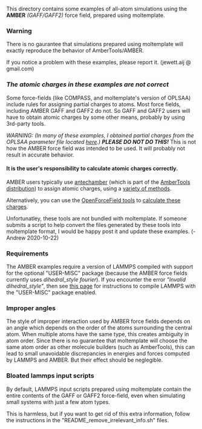 This directory contains some examples of all-atom simulations using the **AMBER** *(GAFF/GAFF2)* force field, prepared using moltemplate.

### Warning

There is no gaurantee that simulations prepared using moltemplate will exactly reproduce the behavior of AmberTools/AMBER.

If you notice a problem with these examples, please report it.
(jewett.aij @ gmail.com)

### *The atomic charges in these examples are not correct*

Some force-fields (like COMPASS, and moltemplate's version of OPLSAA) include rules for assigning partial charges to atoms.  Most force fields, including AMBER GAFF and GAFF2 do not.  So GAFF and GAFF2 users will have to obtain atomic charges by some other means, probably by using 3rd-party tools.

*WARNING: (In many of these examples, I obtained partial charges from the OPLSAA
parameter file located [here](http://dasher.wustl.edu/tinker/distribution/params/oplsaa.prm).)*
***PLEASE DO NOT DO THIS!***
This is not how the AMBER force field was intended to be used.
It will probably not result in accurate behavior.

#### It is the user's responsibility to calculate atomic charges correctly.
AMBER users typically use [antechamber](http://ambermd.org/antechamber/) (which is part of the [AmberTools distribution](http://ambermd.org/AmberTools.php))
to assign atomic charges, using a [variety of methods](http://ambermd.org/tutorials/basic/tutorial4b/index.htm).

Alternatively, you can use the [OpenForceField tools](https://github.com/openmm/openmmforcefields#partial-charges-for-small-molecules) to [calculate these charges](https://open-forcefield-toolkit.readthedocs.io/en/latest/api/generated/openforcefield.topology.Molecule.html#openforcefield.topology.Molecule.compute_partial_charges_am1bcc).

Unfortunatley, these tools are not bundled with moltemplate.  If someone submits a script to help convert the files generated by these tools into moltemplate format, I would be happy post it and update these examples.  (-Andrew 2020-10-22)


### Requirements

The AMBER examples require a version of LAMMPS compiled with support for the optional "USER-MISC" package (because the AMBER force fields currently uses *dihedral_style fourier*).  If you encounter the error *"Invalid dihedral_style"*, then see [this page](https://lammps.sandia.gov/doc/Build_package.html) for instructions to compile LAMMPS with the "USER-MISC" package enabled.


### Improper angles

The style of improper interaction used by AMBER force fields depends on an angle which depends on the order of the atoms surrounding the central atom.  When multiple atoms have the same type, this creates ambiguity in atom order.  Since there is no guarantee that moltemplate will choose the same atom order as other molecule builders (such as AmberTools), this can lead to small unavoidable discrepancies in energies and forces computed by LAMMPS and AMBER.  But their effect should be neglegible.

### Bloated lammps input scripts

By default, LAMMPS input scripts prepared using moltemplate contain the entire contents of the GAFF or GAFF2 force-field, even when simulating small systems with just a few atom types.

This is harmless, but if you want to get rid of this extra information, follow the instructions in the "README_remove_irrelevant_info.sh" files.
